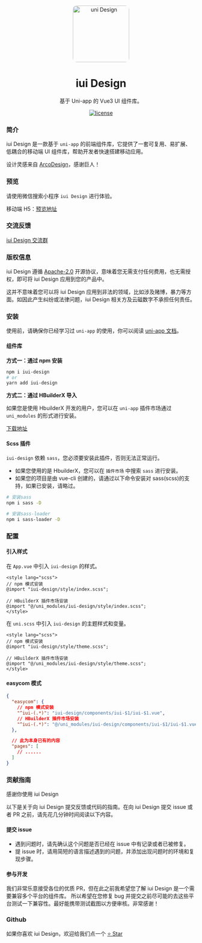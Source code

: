 <div align="center">
  <a href="https://iyunci.cn/design/uni/" target="_blank">
    <img alt="uni Design" style="border-radius:10px" width="150" src="https://iui.iyunci.cn/static/logo.png"/>
  </a>
</div>

<div align="center">
  <h1>iui Design</h1>
</div>

<div align="center">

基于 Uni-app 的 Vue3 UI 组件库。

[![license](https://img.shields.io/badge/license-Apache%202.0-blue.svg)](https://github.com/yuncishuzi/iui-design/blob/main/LICENSE)

</div>

### 简介

iui Design 是一款基于 `uni-app` 的前端组件库，它提供了一套可复用、易扩展、低耦合的移动端 UI 组件库，帮助开发者快速搭建移动应用。

设计灵感来自 [ArcoDesign](https://arco.design/)，感谢巨人！

### 预览

请使用微信搜索小程序 `iui Design` 进行体验。

移动端 H5：[预览地址](https://iui.iyunci.cn)

### 交流反馈

[iui Design 交流群](https://iyunci.cn/design/uni/feedback.html)

### 版权信息

iui Design 遵循 [Apache-2.0](https://github.com/yuncishuzi/iui-design/blob/main/LICENSE) 开源协议，意味着您无需支付任何费用，也无需授权，即可将 iui Design 应用到您的产品中。

<a-alert title="注意" type="warning">这并不意味着您可以将 iui Design 应用到非法的领域，比如涉及赌博，暴力等方面。如因此产生纠纷或法律问题，iui Design 相关方及云磁数字不承担任何责任。</a-alert>

### 安装

使用前，请确保你已经学习过 `uni-app` 的使用，你可以阅读 [uni-app 文档](https://uniapp.dcloud.net.cn/)。

#### 组件库

**方式一：通过 npm 安装**

```bash
npm i iui-design
# or
yarn add iui-design
```

**方式二：通过 HBuilderX 导入**

如果您是使用 HbuilderX 开发的用户，您可以在 `uni-app` 插件市场通过 `uni_modules` 的形式进行安装。

[下载地址]()

#### Scss 插件

`iui-design` 依赖 `sass`，您必须要安装此插件，否则无法正常运行。

- 如果您使用的是 HbuilderX，您可以在 `插件市场` 中搜索 `sass` 进行安装。
- 如果您的项目是由 vue-cli 创建的，请通过以下命令安装对 sass(scss)的支持，如果已安装，请略过。

```bash
# 安装sass
npm i sass -D

# 安装sass-loader
npm i sass-loader -D
```

### 配置

#### 引入样式

在 `App.vue` 中引入 `iui-design` 的样式。

```vue
<style lang="scss">
// npm 模式安装
@import "iui-design/style/index.scss";

// HBuilderX 插件市场安装
@import "@/uni_modules/iui-design/style/index.scss";
</style>
```

在 `uni.scss` 中引入 `iui-design` 的主题样式和变量。

```vue
<style lang="scss">
// npm 模式安装
@import "iui-design/style/theme.scss";

// HBuilderX 插件市场安装
@import "@/uni_modules/iui-design/style/theme.scss";
</style>
```

#### easycom 模式

```json
{
  "easycom": {
    // npm 模式安装
    "^iui-(.*)": "iui-design/components/iui-$1/iui-$1.vue",
    // HBuilderX 插件市场安装
    "^iui-(.*)": "@/uni_modules/iui-design/components/iui-$1/iui-$1.vue"
  },

  // 此为本身已有的内容
  "pages": [
    // ......
  ]
}
```

### 贡献指南

感谢你使用 iui Design

以下是关于向 iui Design 提交反馈或代码的指南。在向 iui Design 提交 issue 或者 PR 之前，请先花几分钟时间阅读以下内容。

#### 提交 issue

- 遇到问题时，请先确认这个问题是否已经在 issue 中有记录或者已被修复。
- 提 issue 时，请用简短的语言描述遇到的问题，并添加出现问题时的环境和复现步骤。

#### 参与开发

我们非常乐意接受各位的优质 PR，但在此之前我希望您了解 iui Design 是一个需要兼容多个平台的组件库。 所以希望在您修复 bug 并提交之前尽可能的去这些平台测试一下兼容性。最好能携带测试截图以方便审核。非常感谢！

### Github

如果你喜欢 iui Design，欢迎给我们点一个 [⭐ Star](https://github.com/yuncishuzi/iui-design)
